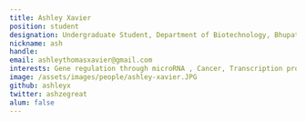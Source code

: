 ```yaml
---
title: Ashley Xavier
position: student
designation: Undergraduate Student, Department of Biotechnology, Bhupat & Jyoti Mehta School of Biosciences Bhupat and Jyoti Mehta School of Biosciences and Department of Chemical Engineering
nickname: ash
handle: 
email: ashleythomasxavier@gmail.com
interests: Gene regulation through microRNA , Cancer, Transcription profiling, NGS
image: /assets/images/people/ashley-xavier.JPG
github: ashleyx
twitter: ashzegreat
alum: false
---
```

